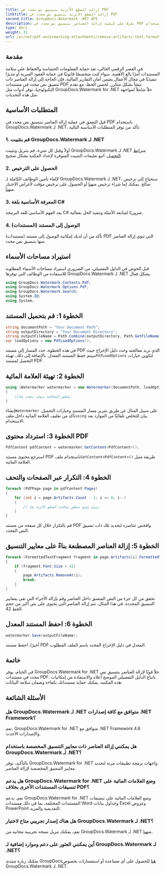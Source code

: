 ```yaml
---
title: إزالة القطع الأثرية بتنسيق نص محدد في PDF
linktitle: إزالة القطع الأثرية بتنسيق نص محدد في PDF
second_title: GroupDocs.Watermark .NET API
description: تعرف على كيفية إزالة العناصر بتنسيق نص محدد في PDF باستخدام GroupDocs لـ .NET. اتبع دليلنا خطوة بخطوة.
type: docs
weight: 32
url: /ar/net/pdf-watermarking-attachments/remove-artifacts-text-formatting-pdf/
---
```

## مقدمة
في العصر الرقمي الحالي، تعد حماية المعلومات الحساسة والحفاظ على سلامة المستندات أمرًا بالغ الأهمية. سواء كنت متخصصًا قانونيًا في حماية العقود السرية أو مديرًا تنفيذيًا في مجال الأعمال يضمن أمان التقارير المالية، فإن الحاجة إلى إزالة العناصر ذات تنسيق نص محدد في مستندات PDF تنشأ بشكل متكرر. لحسن الحظ، مع تقدم التكنولوجيا، توفر أدوات مثل GroupDocs.Watermark for .NET حلاً شاملاً لمواجهة مثل هذه التحديات.
## المتطلبات الأساسية
قبل التعمق في عملية إزالة العناصر بتنسيق نص محدد في PDF باستخدام GroupDocs.Watermark لـ .NET، تأكد من توفر المتطلبات الأساسية التالية:
### 1. قم بتثبيت GroupDocs.Watermark لـ .NET
 أولاً وقبل كل شيء، قم بتنزيل وتثبيت GroupDocs.Watermark لـ .NET من[رابط التحميل](https://releases.groupdocs.com/Watermark/net/). اتبع تعليمات التثبيت المتوفرة لإعداد المكتبة بشكل صحيح.
### 2. الحصول على الترخيص
لإلغاء تأمين الوظائف الكاملة لـ GroupDocs.Watermark لـ .NET، ستحتاج إلى ترخيص صالح. يمكنك إما شراء ترخيص من[هنا](https://purchase.groupdocs.com/buy) أو الحصول على ترخيص مؤقت لأغراض الاختبار من[هنا](https://purchase.groupdocs.com/temporary-license/).
### 3. المعرفة الأساسية بلغة C#
يعد الفهم الأساسي للغة البرمجة C# ضروريًا لمتابعة الأمثلة وتنفيذ الحل بفعالية.
### 4. الوصول إلى المستند (المستندات)
تأكد من أن لديك إمكانية الوصول إلى مستند (مستندات) PDF التي تنوي إزالة العناصر منها بتنسيق نص محدد.

## استيراد مساحات الأسماء
قبل الخوض في الدليل التفصيلي، من الضروري استيراد مساحات الأسماء المطلوبة للاستفادة من الوظائف التي توفرها GroupDocs.Watermark لـ .NET بشكل فعال.
```csharp
using GroupDocs.Watermark.Contents.Pdf;
using GroupDocs.Watermark.Options.Pdf;
using GroupDocs.Watermark.Search;
using System.IO;
using System;
```
## الخطوة 1: قم بتحميل المستند
```csharp
string documentPath = "Your Document Path";
string outputDirectory = "Your Document Directory";
string outputFileName = Path.Combine(outputDirectory, Path.GetFileName(documentPath));
var loadOptions = new PdfLoadOptions();
```
 في هذه الخطوة، حدد المسار إلى مستند PDF الذي تريد معالجته وحدد دليل الإخراج حيث سيتم حفظ المستند المعدل. بالإضافة إلى ذلك، تهيئة`PdfLoadOptions` لتكوين خيارات التحميل لمستند PDF.
## الخطوة 2: تهيئة العلامة المائية
```csharp
using (Watermarker watermarker = new Watermarker(documentPath, loadOptions))
{
    //منطق المعالجة سوف يذهب هنا
}
```
 إنشاء`Watermarker` على سبيل المثال عن طريق تمرير مسار المستند وخيارات التحميل. تأكد من تغليف العلامة المائية داخل ملف`using` بيان للتخلص تلقائيًا من الموارد بعد الاستخدام.
## الخطوة 3: استرداد محتوى PDF
```csharp
PdfContent pdfContent = watermarker.GetContent<PdfContent>();
```
 استرجع محتوى مستند PDF باستخدام ملف`GetContent<PdfContent>()` طريقة مثيل العلامة المائية.
## الخطوة 4: التكرار عبر الصفحات والتحف
```csharp
foreach (PdfPage page in pdfContent.Pages)
{
    for (int i = page.Artifacts.Count - 1; i >= 0; i--)
    {
        // سيتم وضع منطق معالجة القطع الأثرية هنا
    }
}
```
قم بالتكرار خلال كل صفحة من مستند PDF وافحص عناصره لتحديد تلك ذات تنسيق النص المحدد.
## الخطوة 5: إزالة العناصر المصطنعة بناءً على معايير التنسيق
```csharp
foreach (FormattedTextFragment fragment in page.Artifacts[i].FormattedTextFragments)
{
    if (fragment.Font.Size > 42)
    {
        page.Artifacts.RemoveAt(i);
        break;
    }
}
```
تحقق من كل جزء من النص المنسق داخل العناصر وقم بإزالة الأجزاء التي تفي بمعايير التنسيق المحددة. في هذا المثال، تتم إزالة العناصر التي تحتوي على نص أكبر من حجم الخط 42.
## الخطوة 6: احفظ المستند المعدل
```csharp
watermarker.Save(outputFileName);
```
أخيرًا، احفظ مستند PDF المعدل في دليل الإخراج المحدد باسم الملف المطلوب.

## خاتمة
في الختام، يوفر GroupDocs.Watermark for .NET حلاً قويًا لإزالة العناصر بتنسيق نص محدد في مستندات PDF. باتباع الدليل التفصيلي الموضح أعلاه والاستفادة من إمكانيات هذه المكتبة، يمكنك حماية مستنداتك بكفاءة وضمان سلامة البيانات.
## الأسئلة الشائعة
### هل GroupDocs.Watermark لـ .NET متوافق مع كافة إصدارات .NET Framework؟
نعم، GroupDocs.Watermark for .NET متوافق مع .NET Framework 4.6 والإصدارات الأحدث.
### هل يمكنني إزالة العناصر ذات معايير التنسيق المخصصة باستخدام GroupDocs.Watermark لـ .NET؟
بالتأكيد، توفر GroupDocs.Watermark for .NET واجهات برمجة تطبيقات مرنة لتحديد معايير التنسيق المخصصة لإزالة العناصر.
### هل يدعم GroupDocs.Watermark for .NET وضع العلامات المائية على تنسيقات المستندات الأخرى بخلاف PDF؟
نعم، يدعم GroupDocs.Watermark for .NET وضع العلامات المائية على تنسيقات المستندات المختلفة، بما في ذلك مستندات Word وجداول بيانات Excel وعروض PowerPoint التقديمية والمزيد.
### هل هناك إصدار تجريبي متاح لاختبار GroupDocs.Watermark لـ .NET؟
 نعم، يمكنك تنزيل نسخة تجريبية مجانية من GroupDocs.Watermark لـ .NET من[هنا](https://releases.groupdocs.com/).
### أين يمكنني العثور على دعم وموارد إضافية لـ GroupDocs.Watermark لـ .NET؟
 يمكنك زيارة منتدى GroupDocs[هنا](https://forum.groupdocs.com/c/watermark/19) للحصول على أي مساعدة أو استفسارات بخصوص GroupDocs.Watermark لـ .NET.